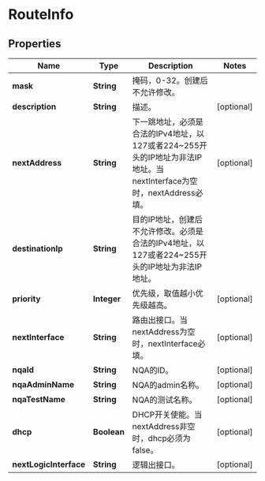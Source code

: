 
# RouteInfo

## Properties
Name | Type | Description | Notes
------------ | ------------- | ------------- | -------------
**mask** | **String** | 掩码，0-32。创建后不允许修改。 | 
**description** | **String** | 描述。 |  [optional]
**nextAddress** | **String** | 下一跳地址，必须是合法的IPv4地址，以127或者224~255开头的IP地址为非法IP地址。当nextInterface为空时，nextAddress必填。 |  [optional]
**destinationIp** | **String** | 目的IP地址，创建后不允许修改。必须是合法的IPv4地址，以127或者224~255开头的IP地址为非法IP地址。 | 
**priority** | **Integer** | 优先级，取值越小优先级越高。 |  [optional]
**nextInterface** | **String** | 路由出接口。当nextAddress为空时，nextInterface必填。 |  [optional]
**nqaId** | **String** | NQA的ID。 |  [optional]
**nqaAdminName** | **String** | NQA的admin名称。 |  [optional]
**nqaTestName** | **String** | NQA的测试名称。 |  [optional]
**dhcp** | **Boolean** | DHCP开关使能。当nextAddress非空时，dhcp必须为false。 |  [optional]
**nextLogicInterface** | **String** | 逻辑出接口。 |  [optional]



